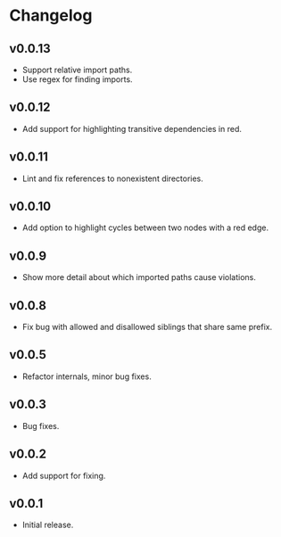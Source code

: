 # Changelog

## v0.0.13

- Support relative import paths.
- Use regex for finding imports.

## v0.0.12

- Add support for highlighting transitive dependencies in red.

## v0.0.11

- Lint and fix references to nonexistent directories.

## v0.0.10

- Add option to highlight cycles between two nodes with a red edge.

## v0.0.9

- Show more detail about which imported paths cause violations.

## v0.0.8

- Fix bug with allowed and disallowed siblings that share same prefix.

## v0.0.5

- Refactor internals, minor bug fixes.

## v0.0.3

- Bug fixes.

## v0.0.2

- Add support for fixing.

## v0.0.1

- Initial release.
